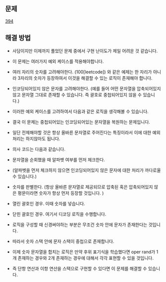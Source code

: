 ## 문제

[394](https://leetcode.com/problems/decode-string/?envType=study-plan-v2&envId=leetcode-75)

## 해결 방법

- 사담이지만 이제까지 풀었던 문제 중에서 구현 난이도가 제일 어려운 것 같습니다.
- 이 문제는 여러가지 예외 케이스를 적용해야합니다.
- 여러 자리의 숫자를 고려해야한다. (100[leetcode]) 와 같은 예제는 한 자리가 아니라 3자리의 숫자가 등장하여서 이것을 해결할 수 있는 로직이 존재해야 합니다.
- 인코딩되어있지 않은 문자를 고려해야한다. (예를 들어 어떤 문자열을 압축되어있지 않고 문자열 그대로 존재할 수 있습니다. 즉 괄호로 중첩되어있지 않을 수 있습니다.)

- 이러한 예외 케이스를 고려하여서 다음과 같은 로직을 생각해볼 수 있습니다.
- 결국 이 문제는 중첩되어있는 인코딩되어있는 문자열을 복원하는 문제입니다.
- 일단 전제해야할 것은 항상 올바른 문자열로 주어진다는 특징이라서 이에 대한 예외처리는 하지않아도 됩니다.
- 의사 코드는 다음과 같습니다.
- 문자열을 순회했을 때 알파벳 여부를 먼저 체크한다.
- (알파벳을 먼저 체크하지 않으면 인코딩되어있지 않은 문자에 대한 처리가 까다로울 수 있습니다.)

- 숫자를 판별한다. (항상 올바른 문자열로 제공되므로 압축된 혹은 압축되어있지 않은 평문이라면 숫자가 항상 먼저 등장할 것입니다. )
- 열린 괄호인 경우. 이때 숫자를 넣습니다.
- 닫힌 괄호인 경우. 여기서 디코딩 로직을 수행합니다.
- 로직을 구성할 때 신경써야하는 부분은 무조건 숫자 안에 문자가 존재한다는 것입니다.
- 따라서 숫자 스택 안에 문자 스택이 중첩으로 존재합니다.
- 이제 숫자 문자열을 합치는 로직은 만약 후위 표기식을 학습했다면 oper rand가 1개 존재하는 경우와 2개 존재하는 경우에 대해서 각각 표현할 수 있을 것입니다.
- 즉 단항 연산과 이항 연산을 스택으로 구현할 수 있다면 이 문제를 해결할 수 있습니다.

